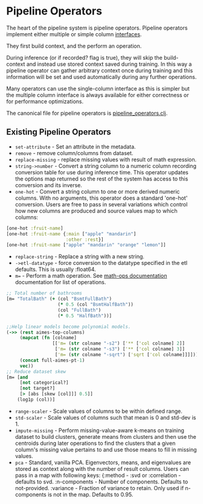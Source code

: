 # Pipeline Operators


The heart of the pipeline system is pipeline operators.  Pipeline operators implement
either multiple or simple column [interfaces](..//src/tech/ml/protocols/etl.clj).


They first build context, and the perform an operation.


During inference (or if recorded? flag is true), they will skip the build-context and
instead use stored context saved during training.  In this way a pipeline operator can
gather arbitrary context once during training and this information will be set and used
automatically during any further operations.


Many operators can use the single-column interface as this is simpler but the multiple
column interface is always available for either correctness or for performance
optimizations.


The canonical file for pipeline operators is [pipeline_operators.clj](../src/tech/ml/dataset/etl/pipeline_operators.clj).



## Existing Pipeline Operators


* `set-attribute` - Set an attribute in the metadata.
* `remove` - remove column/columns from dataset.
* `replace-missing` - replace missing values with result of math expression.
* `string->number` - Convert a string column to a numeric column recording conversion
  table for use during inference time.  This operator updates the options map returned
  so the rest of the system has access to this conversion and its inverse.
* `one-hot` - Convert a string column to one or more derived numeric columns.  With no arguments, this operator
does a standard 'one-hot' conversion.  Users are free to pass in several variations which control how new columns
are produced and source values map to which columns:
```clojure
[one-hot :fruit-name]
[one-hot :fruit-name {:main ["apple" "mandarin"]
                      :other :rest}]
[one-hot :fruit-name ["apple" "mandarin" "orange" "lemon"]]
```
* `replace-string` - Replace a string with a new string.
* `->etl-datatype` - force conversion to the datatype specified in the etl defaults.  This is usually :float64.
* `m=` - Perform a math operation.  See [math-ops documentation](math-ops.md) documentation for list of operations.
```clojure
;; Total number of bathrooms
[m= "TotalBath" (+ (col "BsmtFullBath")
                   (* 0.5 (col "BsmtHalfBath"))
                   (col "FullBath")
                   (* 0.5 "HalfBath"))]

;;Help linear models become polynomial models.
(->> (rest aimes-top-columns)
     (mapcat (fn [colname]
                 [['m= (str colname "-s2") ['** ['col colname] 2]]
                  ['m= (str colname "-s3") ['** ['col colname] 3]]
                  ['m= (str colname "-sqrt") ['sqrt ['col colname]]]]))
     (concat full-aimes-pt-1)
     vec))
;; Reduce dataset skew
[m= [and
     [not categorical?]
     [not target?]
     [> [abs [skew [col]]] 0.5]]
    (log1p (col))]
```
* `range-scaler` - Scale values of columns to be within defined range.
* `std-scaler` - Scale values of columns such that mean is 0 and std-dev is 1.
* `impute-missing` - Perform missing-value-aware k-means on training dataset to build clusters, generate means
from clusters and then use the centroids during later operations to find the clusters that a given
column's missing value pertains to and use those means to fill in missing values.
* `pca` - Standard, vanilla PCA.  Eigenvectors, means, and eigenvalues are stored as context along with
the number of result columns.  Users can pass in a map with following keys:
{:method - :svd or :correlation - defaults to svd.
 :n-components - Number of components.  Defaults to not-provided.
 :variance - Fraction of variance to retain.  Only used if n-components is not in the
 map.  Defaults to 0.95.
